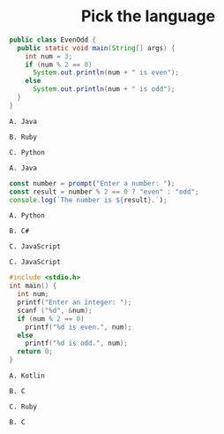 <h1 align="center">Pick the language</h1>

```java
public class EvenOdd {
  public static void main(String[] args) {
    int num = 3;
    if (num % 2 == 0)
      System.out.println(num + " is even");
    else
      System.out.println(num + " is odd");
  }
}
```

```
A. Java

B. Ruby

C. Python
```

`A. Java`

```js
const number = prompt("Enter a number: ");
const result = number % 2 == 0 ? "even" : "odd";
console.log(`The number is ${result}.`);
```

```
A. Python

B. C#

C. JavaScript
```

`C. JavaScript`

```c
#include <stdio.h>
int main() {
  int num;
  printf("Enter an integer: ");
  scanf ("%d", &num);
  if (num % 2 == 0)
    printf("%d is even.", num);
  else
    printf("%d is odd.", num);
  return 0;
}
```

```
A. Kotlin

B. C

C. Ruby
```

`B. C`
